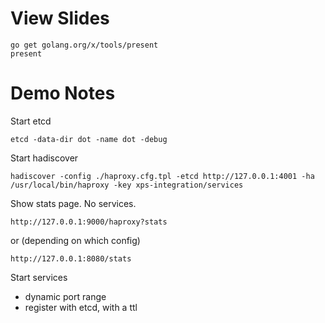 # View Slides

    go get golang.org/x/tools/present
    present

# Demo Notes

Start etcd

    etcd -data-dir dot -name dot -debug

Start hadiscover

    hadiscover -config ./haproxy.cfg.tpl -etcd http://127.0.0.1:4001 -ha /usr/local/bin/haproxy -key xps-integration/services

Show stats page. No services.

    http://127.0.0.1:9000/haproxy?stats

or (depending on which config)

    http://127.0.0.1:8080/stats

Start services

- dynamic port range
- register with etcd, with a ttl
